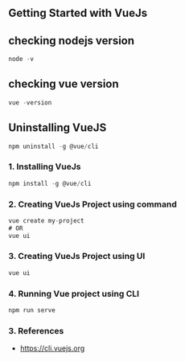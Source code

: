## Getting Started with VueJs ##

## checking nodejs version ##
```js
node -v
```

## checking vue version ##
```js
vue -version
```

## Uninstalling VueJS ##
```js
npm uninstall -g @vue/cli
```


### 1. Installing VueJs ###
```js
npm install -g @vue/cli
```


### 2. Creating VueJs Project using command ###
```js
vue create my-project
# OR
vue ui
```

### 3. Creating VueJs Project using UI ###
```js
vue ui
```

### 4. Running Vue project using CLI ###
```js
npm run serve
```

### 3. References ###
- https://cli.vuejs.org
